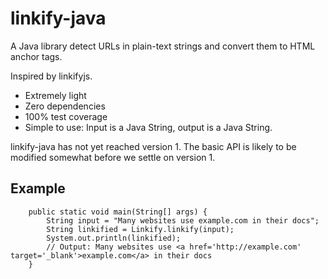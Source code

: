 # linkify-java

A Java library detect URLs in plain-text strings and convert them to HTML <a> anchor tags.

Inspired by linkifyjs.

* Extremely light
* Zero dependencies
* 100% test coverage
* Simple to use: Input is a Java String, output is a Java String.

linkify-java has not yet reached version 1. The basic API is likely to be modified somewhat before we settle on version 1.

## Example

```
    public static void main(String[] args) {
        String input = "Many websites use example.com in their docs";
        String linkified = Linkify.linkify(input);
        System.out.println(linkified);
        // Output: Many websites use <a href='http://example.com' target='_blank'>example.com</a> in their docs
    }
```
